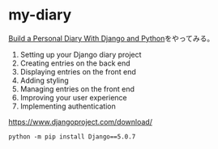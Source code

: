 # my-diary

[Build a Personal Diary With Django and Python](https://realpython.com/django-diary-project-python/)をやってみる。

1. Setting up your Django diary project
1. Creating entries on the back end
1. Displaying entries on the front end
1. Adding styling
1. Managing entries on the front end
1. Improving your user experience
1. Implementing authentication

https://www.djangoproject.com/download/
```
python -m pip install Django==5.0.7
```
